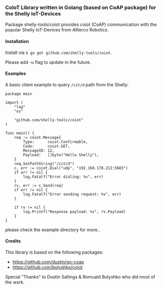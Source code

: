 ### CoIoT Library written in Golang (based on CoAP package) for the Shelly IoT-Devices

Package shelly-tools/coiot provides coiot (CoAP) communication with the popular Shelly IoT-Devices from Allterco Robotics.

#### Installation
Install via `$ go get github.com/shelly-tools/coiot`.

Please add -u flag to update in the future.

#### Examples

A basic client example to query `/cit/d` path from the Shelly:
```golang
package main

import (
	"log"
	"os"

	"github.com/shelly-tools/coiot"
)

func main() {
	req := coiot.Message{
		Type:      coiot.Confirmable,
		Code:      coiot.GET,
		MessageID: 12,
		Payload:   []byte("Hello Shelly"),
	}
	req.SetPathString("/cit/d")
	c, err := coiot.Dial("udp", "192.168.178.212:5683")
	if err != nil {
		log.Fatalf("Error dialing: %v", err)
	}
	rv, err := c.Send(req)
	if err != nil {
		log.Fatalf("Error sending request: %v", err)
	}

	if rv != nil {
		log.Printf("Response payload: %s", rv.Payload)
	}
}
```

please check the example directory for more..

#### Credits

This library is based on the following packages:

* https://github.com/dustin/go-coap
* https://github.com/bulyshko/coiot

Special "Thanks" to Dustin Sallings & Romuald Bulyshko who did most of the work.